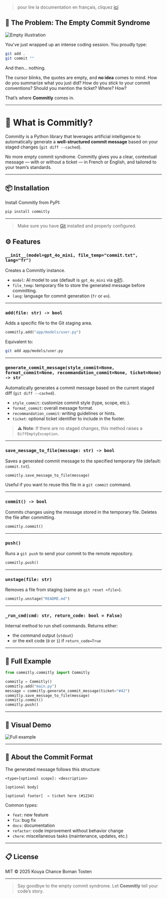 > pour lire la documentation en français, cliquez [ici](https://github.com/Tostenn/Commitly/blob/main/docs/français/readme.md)

## 🧠 The Problem: The Empty Commit Syndrome

![Empty illustration](https://cdn.jsdelivr.net/gh/Tostenn/Commitly/images/vide.jpeg)

You've just wrapped up an intense coding session. You proudly type:

```bash
git add .
git commit ""
```

And then… nothing.

The cursor blinks, the quotes are empty, and **no idea** comes to mind. How do you summarize what you just did? How do you stick to your commit conventions? Should you mention the ticket? Where? How?

That’s where **Commitly** comes in.

---

# 🚀 What is Commitly?

Commitly is a Python library that leverages artificial intelligence to automatically generate a **well-structured commit message** based on your staged changes (`git diff --cached`).

No more empty commit syndrome. Commitly gives you a clear, contextual message — with or without a ticket — in French or English, and tailored to your team’s standards.

---

## 📦 Installation

Install Commitly from PyPI:

```bash
pip install commitly
```

---

> Make sure you have [Git](https://git-scm.com/) installed and properly configured.


## ⚙️ Features

### `__init__(model=gpt_4o_mini, file_temp="commit.txt", lang="fr")`

Creates a Commitly instance.

- `model`: AI model to use (default is `gpt_4o_mini` via [g4f](https://github.com/xtekky/gpt4free)).
- `file_temp`: temporary file to store the generated message before committing.
- `lang`: language for commit generation (`fr` or `en`).

---

### `add(file: str) -> bool`

Adds a specific file to the Git staging area.

```python
commitly.add("app/models/user.py")
```

Equivalent to:

```bash
git add app/models/user.py
```

---

### `generate_commit_message(style_commit=None, format_commit=None, recommandation_commit=None, ticket=None) -> str`

Automatically generates a commit message based on the current staged diff (`git diff --cached`).

- `style_commit`: customize commit style (type, scope, etc.).
- `format_commit`: overall message format.
- `recommandation_commit`: writing guidelines or hints.
- `ticket`: optional ticket identifier to include in the footer.

> **⚠️ Note**: If there are no staged changes, this method raises a `DiffEmptyException`.

---

### `save_message_to_file(message: str) -> bool`

Saves a generated commit message to the specified temporary file (default: `commit.txt`).

```python
commitly.save_message_to_file(message)
```

Useful if you want to reuse this file in a `git commit` command.

---

### `commit() -> bool`

Commits changes using the message stored in the temporary file. Deletes the file after committing.

```python
commitly.commit()
```

---

### `push()`

Runs a `git push` to send your commit to the remote repository.

```python
commitly.push()
```

---

### `unstage(file: str)`

Removes a file from staging (same as `git reset <file>`).

```python
commitly.unstage("README.md")
```

---

### `_run_cmd(cmd: str, return_code: bool = False)`

Internal method to run shell commands. Returns either:

- the command output (`stdout`)
- or the exit code (`0` or `1`) if `return_code=True`

---

## 🧪 Full Example

```python
from commitly.commitly import Commitly

commitly = Commitly()
commitly.add("main.py")
message = commitly.generate_commit_message(ticket="#42")
commitly.save_message_to_file(message)
commitly.commit()
commitly.push()
```

---

## 📸 Visual Demo

![Full example](https://cdn.jsdelivr.net/gh/Tostenn/Commitly/images/exemple-1.png)

---

## 🧩 About the Commit Format

The generated message follows this structure:

```text
<type>[optional scope]: <description>

[optional body]

[optional footer]  ← ticket here (#1234)
```

Common types:
- `feat`: new feature
- `fix`: bug fix
- `docs`: documentation
- `refactor`: code improvement without behavior change
- `chore`: miscellaneous tasks (maintenance, updates, etc.)

---

## 📋 License

MIT © 2025 Kouya Chance Boman Tosten

---

> Say goodbye to the empty commit syndrome. Let **Commitly** tell your code’s story.
